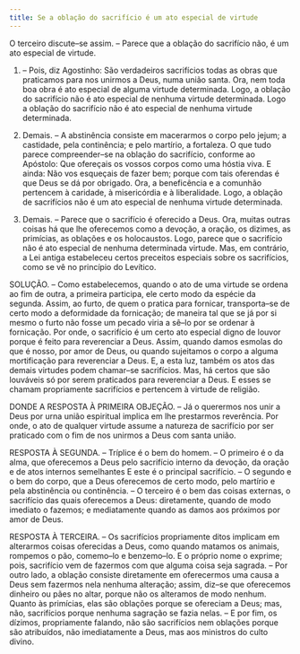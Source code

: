 ```yaml
---
title: Se a oblação do sacrifício é um ato especial de virtude
---
```


O terceiro discute–se assim. – Parece que a oblação do sacrifício não, é um ato especial de virtude.  

1. – Pois, diz Agostinho: São verdadeiros sacrifícios todas as obras que praticamos para nos unirmos a Deus, numa união santa. Ora, nem toda boa obra é ato especial de alguma virtude determinada. Logo, a oblação do sacrifício não é ato especial de nenhuma virtude determinada. Logo a oblação do sacrifício não é ato especial de nenhuma virtude determinada.  

2. Demais. – A abstinência consiste em macerarmos o corpo pelo jejum; a castidade, pela continência; e pelo martírio, a fortaleza. O que tudo parece compreender–se na oblação do sacrifício, conforme ao Apóstolo: Que ofereçais os vossos corpos como uma hóstia viva. E ainda: Não vos esqueçais de fazer bem; porque com tais oferendas é que Deus se dá por obrigado. Ora, a beneficência e a comunhão pertencem à caridade, à misericórdia e à liberalidade. Logo, a oblação de sacrifícios não é um ato especial de nenhuma virtude determinada.  

3. Demais. – Parece que o sacrifício é oferecido a Deus. Ora, muitas outras coisas há que lhe oferecemos como a devoção, a oração, os dizimes, as primícias, as oblações e os holocaustos. Logo, parece que o sacrifício não é ato especial de nenhuma determinada virtude.  Mas, em contrário, a Lei antiga estabeleceu certos preceitos especiais sobre os sacrifícios, como se vê no princípio do Levítico.  

SOLUÇÃO. – Como estabelecemos, quando o ato de uma virtude se ordena ao fim de outra, a primeira participa, ele certo modo da espécie da segunda. Assim, ao furto, de quem o pratica para fornicar, transporta–se de certo modo a deformidade da fornicação; de maneira tal que se já por si mesmo o furto não fosse um pecado viria a sê–lo por se ordenar à fornicação. Por onde, o sacrifício é um certo ato especial digno de louvor porque é feito para reverenciar a Deus. Assim, quando damos esmolas do que é nosso, por amor de Deus, ou quando sujeitamos o corpo a alguma mortificação para reverenciar a Deus. E, a esta luz, também os atos das demais virtudes podem chamar–se sacrifícios. Mas, há certos que são louváveis só por serem praticados para reverenciar a Deus. E esses se chamam propriamente sacrifícios e pertencem à virtude de religião.  

DONDE A RESPOSTA À PRIMEIRA OBJEÇÃO. – Já o querermos nos unir a Deus por urna união espiritual implica em lhe prestarmos reverência. Por onde, o ato de qualquer virtude assume a natureza de sacrifício por ser praticado com o fim de nos unirmos a Deus com santa união.  

RESPOSTA À SEGUNDA. – Tríplice é o bem do homem. – O primeiro é o da alma, que oferecemos a Deus pelo sacrifício interno da devoção, da oração e de atos internos semelhantes E este é o principal sacrifício. – O segundo e o bem do corpo, que a Deus oferecemos de certo modo, pelo martírio e pela abstinência ou continência. – O terceiro é o bem das coisas externas, o sacrifício das quais oferecemos a Deus: diretamente, quando de modo imediato o fazemos; e mediatamente quando as damos aos próximos por amor de Deus. 

RESPOSTA À TERCEIRA. – Os sacrifícios propriamente ditos implicam em alterarmos coisas oferecidas a Deus, como quando matamos os animais, rompemos o pão, comemo–lo e benzemo–lo. E o próprio nome o exprime; pois, sacrifício vem de fazermos com que alguma coisa seja sagrada. – Por outro lado, a oblação consiste diretamente em oferecermos uma causa a Deus sem fazermos nela nenhuma alteração; assim, diz–se que oferecemos dinheiro ou pães no altar, porque não os alteramos de modo nenhum. Quanto às primícias, elas são oblações porque se ofereciam a Deus; mas, não, sacrifícios porque nenhuma sagração se fazia nelas. – E por fim, os dízimos, propriamente falando, não são sacrifícios nem oblações porque são atribuídos, não imediatamente a Deus, mas aos ministros do culto divino.
